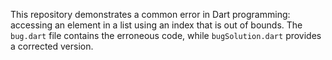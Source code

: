 This repository demonstrates a common error in Dart programming: accessing an element in a list using an index that is out of bounds. The `bug.dart` file contains the erroneous code, while `bugSolution.dart` provides a corrected version.